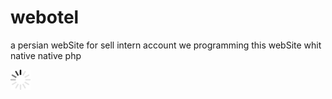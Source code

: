 # webotel
a persian webSite for sell intern account
 we programming this webSite whit native native php
 
 ![alt text](Images/ajax-loader.gif)